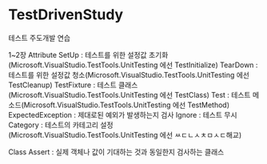 # TestDrivenStudy
테스트 주도개발 연습

1~2장
Attribute
SetUp : 테스트를 위한 설정값 초기화(Microsoft.VisualStudio.TestTools.UnitTesting 에선 TestInitialize)
TearDown : 테스트를 위한 설정값 청소(Microsoft.VisualStudio.TestTools.UnitTesting 에선 TestCleanup)
TestFixture : 테스트 클래스(Microsoft.VisualStudio.TestTools.UnitTesting 에선 TestClass)
Test : 테스트 메소드(Microsoft.VisualStudio.TestTools.UnitTesting 에선 TestMethod)
ExpectedException : 제대로된 예외가 발생하는지 검사
Ignore : 테스트 무시
Category : 테스트의 카테고리 설정(Microsoft.VisualStudio.TestTools.UnitTesting 에선 ㅆㄷㄴㅅㅊㅁㅅㄷ해교)

Class
Assert : 실제 객체나 값이 기대하는 것과 동일한지 검사하는 클래스
